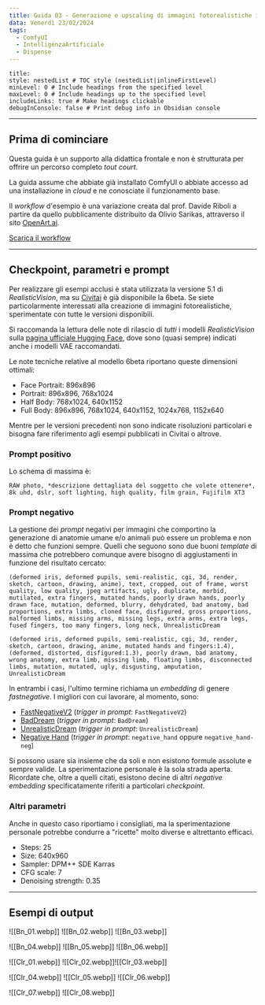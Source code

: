 ```yaml
---
title: Guida 03 - Generazione e upscaling di immagini fotorealistiche in ComfyUI
data: Venerdì 23/02/2024
tags:
  - ComfyUI
  - IntelligenzaArtificiale
  - Dispense
---
```


```table-of-contents
title: 
style: nestedList # TOC style (nestedList|inlineFirstLevel)
minLevel: 0 # Include headings from the specified level
maxLevel: 0 # Include headings up to the specified level
includeLinks: true # Make headings clickable
debugInConsole: false # Print debug info in Obsidian console
```

---

## Prima di cominciare

Questa guida è un supporto alla didattica frontale e non è strutturata per offrire un percorso completo *tout court*.

La guida assume che abbiate già installato ComfyUI o abbiate accesso ad una installazione in *cloud* e ne conosciate il funzionamento base.

Il *workflow* d'esempio è una variazione creata dal prof. Davide Riboli a partire da quello pubblicamente distribuito da Olivio Sarikas, attraverso il sito [OpenArt.ai](https://openart.ai/).

[Scarica il workflow](workflow.zip)

---

## Checkpoint, parametri e prompt

Per realizzare gli esempi acclusi è stata utilizzata la versione 5.1 di *RealisticVision*, ma su [Civitai](https://civitai.com/models/4201?modelVersionId=130090) è già disponibile la 6beta. Se siete particolarmente interessati alla creazione di immagini fotorealistiche, sperimentate con tutte le versioni disponibili.

Si raccomanda la lettura delle note di rilascio di *tutti* i modelli *RealisticVision* sulla [pagina ufficiale Hugging Face](https://huggingface.co/collections/SG161222/realistic-vision-sd15-656daddd8a37acfa3f30cf53), dove sono (quasi sempre) indicati anche i modelli VAE raccomandati.

Le note tecniche relative al modello 6beta riportano queste dimensioni ottimali:

- Face Portrait: 896x896  
- Portrait: 896x896, 768x1024  
- Half Body: 768x1024, 640x1152  
- Full Body: 896x896, 768x1024, 640x1152, 1024x768, 1152x640

Mentre per le versioni precedenti non sono indicate risoluzioni particolari e bisogna fare riferimento agli esempi pubblicati in Civitai o altrove.

### Prompt positivo

Lo schema di massima è:

```
RAW photo, *descrizione dettagliata del soggetto che volete ottenere*, 8k uhd, dslr, soft lighting, high quality, film grain, Fujifilm XT3
```

### Prompt negativo

La gestione dei *prompt* negativi per immagini che comportino la generazione di anatomie umane e/o animali può essere un problema e non è detto che funzioni sempre. Quelli che seguono sono due buoni *template* di massima che potrebbero comunque avere bisogno di aggiustamenti in funzione del risultato cercato:

```
(deformed iris, deformed pupils, semi-realistic, cgi, 3d, render, sketch, cartoon, drawing, anime), text, cropped, out of frame, worst quality, low quality, jpeg artifacts, ugly, duplicate, morbid, mutilated, extra fingers, mutated hands, poorly drawn hands, poorly drawn face, mutation, deformed, blurry, dehydrated, bad anatomy, bad proportions, extra limbs, cloned face, disfigured, gross proportions, malformed limbs, missing arms, missing legs, extra arms, extra legs, fused fingers, too many fingers, long neck, UnrealisticDream
```

```
(deformed iris, deformed pupils, semi-realistic, cgi, 3d, render, sketch, cartoon, drawing, anime, mutated hands and fingers:1.4), (deformed, distorted, disfigured:1.3), poorly drawn, bad anatomy, wrong anatomy, extra limb, missing limb, floating limbs, disconnected limbs, mutation, mutated, ugly, disgusting, amputation, UnrealisticDream 
```

In entrambi i casi, l'ultimo termine richiama un *embedding* di genere *fastnegative*. I migliori con cui lavorare, al momento, sono:

- [FastNegativeV2](https://civitai.com/models/71961?modelVersionId=94057) (*trigger in prompt*: `FastNegativeV2`)
- [BadDream](https://civitai.com/models/72437/baddream-unrealisticdream-negative-embeddings) (*trigger in prompt*: `BadDream`)
- [UnrealisticDream](https://civitai.com/models/72437?modelVersionId=77173) (*trigger in prompt*: `UnrealisticDream`)
- [Negative Hand](https://civitai.com/models/56519/negativehand-negative-embedding) (*trigger in prompt*: `negative_hand` oppure `negative_hand-neg`)

Si possono usare sia insieme che da soli e non esistono formule assolute e sempre valide. La sperimentazione personale è la sola strada aperta. Ricordate che, oltre a quelli citati, esistono decine di altri *negative embedding* specificatamente riferiti a particolari *checkpoint*.

### Altri parametri

Anche in questo caso riportiamo i consigliati, ma la sperimentazione personale potrebbe condurre a "ricette" molto diverse e altrettanto efficaci.

- Steps: 25
- Size: 640x960
- Sampler: DPM++ SDE Karras
- CFG scale: 7
- Denoising strength: 0.35

---

## Esempi di output

![[Bn_01.webp]] ![[Bn_02.webp]] ![[Bn_03.webp]]

![[Bn_04.webp]] ![[Bn_05.webp]] ![[Bn_06.webp]]

![[Clr_01.webp]] ![[Clr_02.webp]]![[Clr_03.webp]]

![[Clr_04.webp]] ![[Clr_05.webp]] ![[Clr_06.webp]]

![[Clr_07.webp]] ![[Clr_08.webp]]